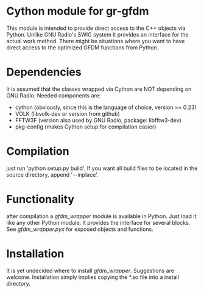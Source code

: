 Cython module for gr-gfdm
=======

This module is intended to provide direct access to the C++ objects via Python. Unlike GNU Radio's SWIG system it provides an interface for the actual work method. There might be situations where you want to have direct access to the optimized GFDM functions from Python.

Dependencies
=======
It is assumed that the classes wrapped via Cython are NOT depending on GNU Radio. Needed components are:

* cython (obviously, since this is the language of choice, version >= 0.23)
* VOLK (libvolk-dev or version from github)
* FFTW3F (version also used by GNU Radio, package: libfftw3-dev)
* pkg-config (makes Cython setup for compilation easier)

Compilation
=====
just run 'python setup.py build'. If you want all build files to be located in the source directory, append '--inplace'.

Functionality
=====
after compilation a *gfdm_wrapper* module is available in Python. Just load it like any other Python module. It provides the interface for several blocks. See *gfdm_wrapper.pyx* for exposed objects and functions.

Installation
=====
It is yet undecided where to install *gfdm_wrapper*. Suggestions are welcome. Installation simply implies copying the *.so file into a install directory.
